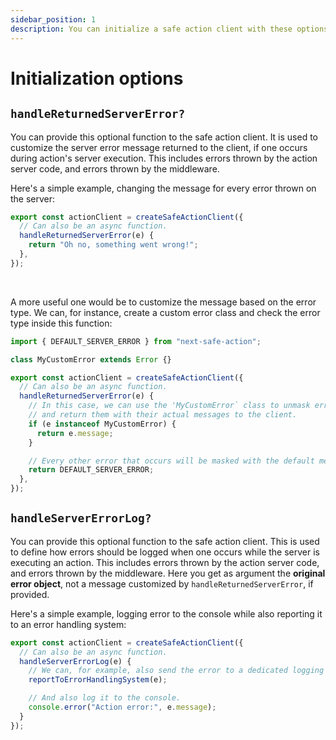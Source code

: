 ```yaml
---
sidebar_position: 1
description: You can initialize a safe action client with these options.
---
```


# Initialization options

## `handleReturnedServerError?`

You can provide this optional function to the safe action client. It is used to customize the server error message returned to the client, if one occurs during action's server execution. This includes errors thrown by the action server code, and errors thrown by the middleware.

Here's a simple example, changing the message for every error thrown on the server:

```typescript title=src/lib/safe-action.ts
export const actionClient = createSafeActionClient({
  // Can also be an async function.
  handleReturnedServerError(e) {
    return "Oh no, something went wrong!";
  },
});
```

<br/>

A more useful one would be to customize the message based on the error type. We can, for instance, create a custom error class and check the error type inside this function:

```typescript title=src/lib/safe-action.ts
import { DEFAULT_SERVER_ERROR } from "next-safe-action";

class MyCustomError extends Error {}

export const actionClient = createSafeActionClient({
  // Can also be an async function.
  handleReturnedServerError(e) {
    // In this case, we can use the 'MyCustomError` class to unmask errors
    // and return them with their actual messages to the client.
    if (e instanceof MyCustomError) {
      return e.message;
    }

    // Every other error that occurs will be masked with the default message.
    return DEFAULT_SERVER_ERROR;
  },
});
```

## `handleServerErrorLog?`

You can provide this optional function to the safe action client. This is used to define how errors should be logged when one occurs while the server is executing an action. This includes errors thrown by the action server code, and errors thrown by the middleware. Here you get as argument the **original error object**, not a message customized by `handleReturnedServerError`, if provided.

Here's a simple example, logging error to the console while also reporting it to an error handling system:

```typescript title=src/lib/safe-action.ts
export const actionClient = createSafeActionClient({
  // Can also be an async function.
  handleServerErrorLog(e) {
    // We can, for example, also send the error to a dedicated logging system.
    reportToErrorHandlingSystem(e);

    // And also log it to the console.
    console.error("Action error:", e.message);
  }
});
```